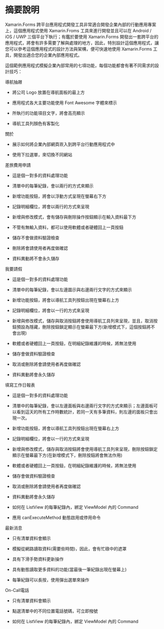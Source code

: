 # 摘要說明

Xamarin.Forms 跨平台應用程式開發工具非常適合開發企業內部的行動應用專案上，這個應用程式使用 Xamarin.Froms 工具來進行開發並且可以在 Android / iOS / UWP 三個平台下執行；有鑑於要使用 Xamarin.Forms 開發出一套跨平台的應用程式，將會有許多需要了解與處理的地方，因此，特別設計這個應用程式，讓您可以參考這個應用程式的設計方法與架構，便可快速地使用 Xamarin.Forms 工具，開發出適合您的企業內部應用程式。

這個範例應用程式模擬企業內部常用的七項功能，每個功能都會有著不同需求的設計技巧：

導航抽屜

* 將公司 Logo 放置在導航面板的最上方

* 應用程式各大主要功能使用 Font Awesome 字體來標示

* 所執行的功能項目文字，將會高亮顯示

* 導航工具列顏色有客製化

關於

* 展示如何將企業內部網頁崁入到跨平台行動應用程式中

* 使用下拉選單，來切換不同網站

差旅費用申請

* 這是個一對多的資料處理功能

* 清單中的每筆紀錄，會以兩行的方式來顯示

* 新增功能按鈕，將會以浮動方式呈現在螢幕右下方

* 記錄明細欄位，將會以兩行的方式來呈現

* 新增與修改模式，會有儲存與刪除操作按鈕顯示在輸入資料最下方

* 不管有無輸入資料，都可以使用軟體或者硬體回上一頁按鈕

* 儲存不會做資料驗證檢查

* 刪除將會請使用者再度做確認

* 資料異動將不會永久儲存

我要請假

* 這是個一對多的資料處理功能

* 清單中的每筆紀錄，會以左邊圖示與右邊兩行文字的方式來顯示

* 新增功能按鈕，將會以導航工具列按鈕出現在螢幕右上方

* 記錄明細欄位，將會以一行的方式來呈現

* 新增與修改模式，儲存與取消按鈕將會使用導航工具列來呈現，並且，取消按鈕預設為隱藏，刪除按鈕鎖定顯示在螢幕最下方(新增模式下，這個按鈕將不會出現)

* 軟體或者硬體回上一頁按鈕，在明細紀錄維護的時候，將無法使用

* 儲存會做資料驗證檢查

* 取消或刪除將會請使用者再度做確認

* 資料異動將會永久儲存

填寫工作日報表

* 這是個一對多的資料處理功能

* 清單中的每筆紀錄，會以左邊面板與右邊兩行文字的方式來顯示；左邊面板可以看到這天的所有工作時數統計，若同一天有多筆資料，則左邊的面板只會出現一次。

* 新增功能按鈕，將會以導航工具列按鈕出現在螢幕右上方

* 記錄明細欄位，將會以一行的方式來呈現

* 新增與修改模式，儲存與取消按鈕將會使用導航工具列來呈現，刪除按鈕鎖定顯示在螢幕最下方(在新增模式下，刪除按鈕將會無法作用)

* 軟體或者硬體回上一頁按鈕，在明細紀錄維護的時候，將無法使用

* 儲存會做資料驗證檢查

* 取消或刪除將會請使用者再度做確認

* 資料異動將會永久儲存

* 如何在 ListView 的每筆紀錄內，綁定 ViewModel 內的 Command

* 應用 canExecuteMethod 動態啟用或停用命令

最新消息

* 只有清單資料會顯示

* 模擬從網路讀取資料(需要些時間)，因此，會有忙碌中的遮罩

* 具有下滑手勢資料更新操作

* 具有動態讀取更多資料的功能(當最後一筆紀錄出現在螢幕上)

* 每筆紀錄可以長按，使用彈出選單來操作

On-Call電話

* 只有清單資料會顯示

* 點選清單中的不同位置電話號碼，可立即撥號

* 如何在 ListView 的每筆紀錄內，綁定 ViewModel 內的 Command
